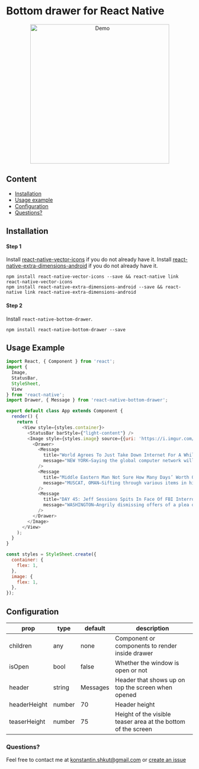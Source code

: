# Bottom drawer for React Native

<p align="center">
  <img src="https://github.com/rationalappdev/react-native-bottom-drawer/blob/master/demo.gif" alt="Demo" width="375" />
</p>

## Content

- [Installation](#installation)
- [Usage example](#usage-example)
- [Configuration](#configuration)
- [Questions?](#questions)

## Installation

#### Step 1

Install [react-native-vector-icons](https://github.com/oblador/react-native-vector-icons#installation) if you do not already have it.
Install [react-native-extra-dimensions-android](https://github.com/Sunhat/react-native-extra-dimensions-android#installation) if you do not already have it.

```
npm install react-native-vector-icons --save && react-native link react-native-vector-icons
npm install react-native-extra-dimensions-android --save && react-native link react-native-extra-dimensions-android
```

#### Step 2

Install `react-native-bottom-drawer`.

```
npm install react-native-bottom-drawer --save
```

## Usage Example

```javascript
import React, { Component } from 'react';
import {
  Image,
  StatusBar,
  StyleSheet,
  View
} from 'react-native';
import Drawer, { Message } from 'react-native-bottom-drawer';

export default class App extends Component {
  render() {
    return (
      <View style={styles.container}>
        <StatusBar barStyle={"light-content"} />
        <Image style={styles.image} source={{uri: 'https://i.imgur.com/Ew8AIQ3.jpg'}}>
          <Drawer>
            <Message
              title="World Agrees To Just Take Down Internet For A While Until They Can Find A Good Use For It"
              message="NEW YORK—Saying the global computer network will cease to be available to users as of midnight tonight, the people of the world announced plans Wednesday to shut down the entire internet until such time as a good use for it can be found. According to the earth’s 7.5 billion inhabitants, the internet—a technology that allows every human on the face of the planet to communicate and share data with every other human—seemed like an excellent idea at first. But while limited parts of the internet were deemed beneficial and may one day be salvaged, the global populace concluded that the overwhelming majority of it is really awful, and in some cases, even dangerous."
            />
            <Message
              title="Middle Eastern Man Not Sure How Many Days’ Worth Of Airport Detention Clothes To Pack"
              message="MUSCAT, OMAN—Sifting through various items in his dresser and closet, 36-year-old Omani graduate student Raed Saleh told reporters Monday that he was not sure how many days’ worth of airport detention clothes to bring for his upcoming trip to the United States. “I definitely want to pack enough to last me the entire time I’m detained at Newark International Airport, but I also don’t want to overdo it,” said Saleh, adding that five T-shirts would likely be enough to avoid having to do laundry while he is being held for questioning by Immigration and Customs Enforcement agents..."
            />
            <Message
              title="DAY 45: Jeff Sessions Spits In Face Of FBI Interrogator Trying To Get Him To Turn On Trump"
              message="WASHINGTON—Angrily dismissing offers of a plea deal if he would agree to cooperate with an investigation into the current administration’s ties to Russia, Attorney General Jeff Sessions reportedly spit in the face of an FBI interrogator Thursday who was attempting to convince him to turn on President Trump. “If you goddamn Feds want to know whether I’ll turn rat: Here’s my answer,” said Sessions, shortly before leaning over the small wooden table separating him and his interrogator and spitting directly into the FBI official’s eyes. “I’m not gonna crack, so you G-men can threaten me with whatever the hell you want—you’re just wasting your time. I’ll fucking die before I flip, so you got the balls to kill me?”"
            />
          </Drawer>
        </Image>
      </View>
    );
  }
}

const styles = StyleSheet.create({
  container: {
    flex: 1,
  },
  image: {
    flex: 1,
  },
});
```

## Configuration

| prop | type | default | description |
| ---- | ---- | ----| ---- |
| children | any | none | Component or components to render inside drawer |
| isOpen | bool | false | Whether the window is open or not | 
| header | string | Messages | Header that shows up on top the screen when opened |
| headerHeight | number | 70 | Header height |
| teaserHeight | number | 75 | Height of the visible teaser area at the bottom of the screen |

### Questions?
Feel free to contact me at [	konstantin.shkut@gmail.com](mailto:konstantin.shkut@gmail.com) or [create an issue](https://github.com/rationalappdev/react-native-bottom-drawer/issues/new)